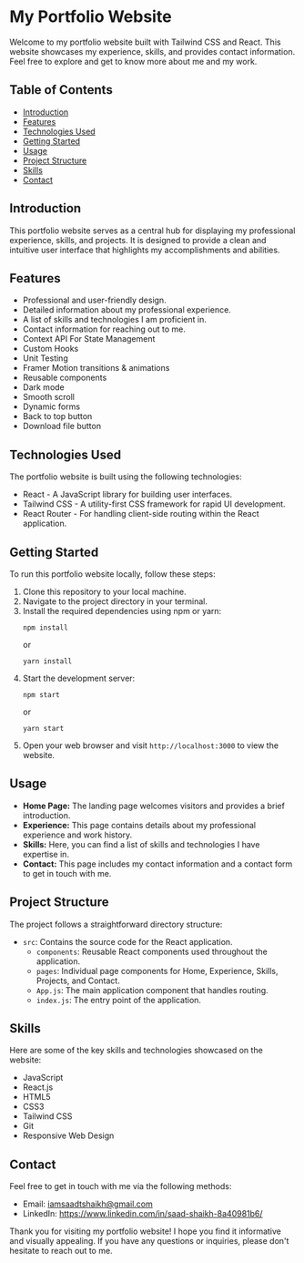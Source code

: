 
# My Portfolio Website

Welcome to my portfolio website built with Tailwind CSS and React. This website showcases my experience, skills, and provides contact information. Feel free to explore and get to know more about me and my work.

## Table of Contents

- [Introduction](#introduction)
- [Features](#features)
- [Technologies Used](#technologies-used)
- [Getting Started](#getting-started)
- [Usage](#usage)
- [Project Structure](#project-structure)
- [Skills](#skills)
- [Contact](#contact)

## Introduction

This portfolio website serves as a central hub for displaying my professional experience, skills, and projects. It is designed to provide a clean and intuitive user interface that highlights my accomplishments and abilities.

## Features

- Professional and user-friendly design.
- Detailed information about my professional experience.
- A list of skills and technologies I am proficient in.
- Contact information for reaching out to me.
- Context API For State Management
- Custom Hooks
- Unit Testing
- Framer Motion transitions & animations
- Reusable components
- Dark mode
- Smooth scroll
- Dynamic forms
- Back to top button
- Download file button

## Technologies Used

The portfolio website is built using the following technologies:

- React - A JavaScript library for building user interfaces.
- Tailwind CSS - A utility-first CSS framework for rapid UI development.
- React Router - For handling client-side routing within the React application.

## Getting Started

To run this portfolio website locally, follow these steps:

1. Clone this repository to your local machine.
2. Navigate to the project directory in your terminal.
3. Install the required dependencies using npm or yarn:
   ```
   npm install
   ```
   or
   ```
   yarn install
   ```
4. Start the development server:
   ```
   npm start
   ```
   or
   ```
   yarn start
   ```
5. Open your web browser and visit `http://localhost:3000` to view the website.

## Usage

- **Home Page:** The landing page welcomes visitors and provides a brief introduction.
- **Experience:** This page contains details about my professional experience and work history.
- **Skills:** Here, you can find a list of skills and technologies I have expertise in.
- **Contact:** This page includes my contact information and a contact form to get in touch with me.

## Project Structure

The project follows a straightforward directory structure:

- `src`: Contains the source code for the React application.
  - `components`: Reusable React components used throughout the application.
  - `pages`: Individual page components for Home, Experience, Skills, Projects, and Contact.
  - `App.js`: The main application component that handles routing.
  - `index.js`: The entry point of the application.

## Skills

Here are some of the key skills and technologies showcased on the website:

- JavaScript
- React.js
- HTML5
- CSS3
- Tailwind CSS
- Git
- Responsive Web Design

## Contact

Feel free to get in touch with me via the following methods:

- Email: iamsaadtshaikh@gmail.com
- LinkedIn: https://www.linkedin.com/in/saad-shaikh-8a40981b6/

Thank you for visiting my portfolio website! I hope you find it informative and visually appealing. If you have any questions or inquiries, please don't hesitate to reach out to me.
